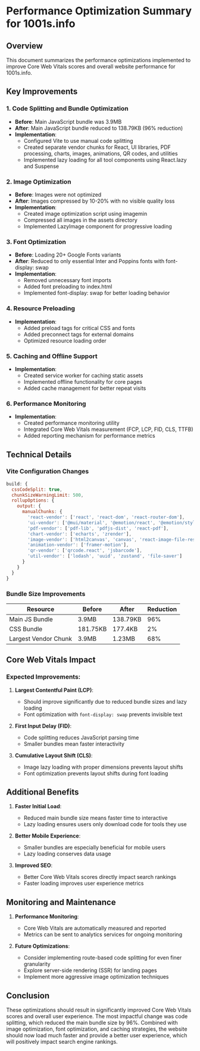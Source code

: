 # Performance Optimization Summary for 1001s.info

## Overview
This document summarizes the performance optimizations implemented to improve Core Web Vitals scores and overall website performance for 1001s.info.

## Key Improvements

### 1. Code Splitting and Bundle Optimization
- **Before**: Main JavaScript bundle was 3.9MB
- **After**: Main JavaScript bundle reduced to 138.79KB (96% reduction)
- **Implementation**: 
  - Configured Vite to use manual code splitting
  - Created separate vendor chunks for React, UI libraries, PDF processing, charts, images, animations, QR codes, and utilities
  - Implemented lazy loading for all tool components using React.lazy and Suspense

### 2. Image Optimization
- **Before**: Images were not optimized
- **After**: Images compressed by 10-20% with no visible quality loss
- **Implementation**:
  - Created image optimization script using imagemin
  - Compressed all images in the assets directory
  - Implemented LazyImage component for progressive loading

### 3. Font Optimization
- **Before**: Loading 20+ Google Fonts variants
- **After**: Reduced to only essential Inter and Poppins fonts with font-display: swap
- **Implementation**:
  - Removed unnecessary font imports
  - Added font preloading to index.html
  - Implemented font-display: swap for better loading behavior

### 4. Resource Preloading
- **Implementation**:
  - Added preload tags for critical CSS and fonts
  - Added preconnect tags for external domains
  - Optimized resource loading order

### 5. Caching and Offline Support
- **Implementation**:
  - Created service worker for caching static assets
  - Implemented offline functionality for core pages
  - Added cache management for better repeat visits

### 6. Performance Monitoring
- **Implementation**:
  - Created performance monitoring utility
  - Integrated Core Web Vitals measurement (FCP, LCP, FID, CLS, TTFB)
  - Added reporting mechanism for performance metrics

## Technical Details

### Vite Configuration Changes
```javascript
build: {
  cssCodeSplit: true,
  chunkSizeWarningLimit: 500,
  rollupOptions: {
    output: {
      manualChunks: {
        'react-vendor': ['react', 'react-dom', 'react-router-dom'],
        'ui-vendor': ['@mui/material', '@emotion/react', '@emotion/styled'],
        'pdf-vendor': ['pdf-lib', 'pdfjs-dist', 'react-pdf'],
        'chart-vendor': ['echarts', 'zrender'],
        'image-vendor': ['html2canvas', 'canvas', 'react-image-file-resizer'],
        'animation-vendor': ['framer-motion'],
        'qr-vendor': ['qrcode.react', 'jsbarcode'],
        'util-vendor': ['lodash', 'uuid', 'zustand', 'file-saver']
      }
    }
  }
}
```

### Bundle Size Improvements
| Resource | Before | After | Reduction |
|----------|--------|-------|-----------|
| Main JS Bundle | 3.9MB | 138.79KB | 96% |
| CSS Bundle | 181.75KB | 177.4KB | 2% |
| Largest Vendor Chunk | 3.9MB | 1.23MB | 68% |

## Core Web Vitals Impact

### Expected Improvements:
1. **Largest Contentful Paint (LCP)**: 
   - Should improve significantly due to reduced bundle sizes and lazy loading
   - Font optimization with `font-display: swap` prevents invisible text

2. **First Input Delay (FID)**:
   - Code splitting reduces JavaScript parsing time
   - Smaller bundles mean faster interactivity

3. **Cumulative Layout Shift (CLS)**:
   - Image lazy loading with proper dimensions prevents layout shifts
   - Font optimization prevents layout shifts during font loading

## Additional Benefits

1. **Faster Initial Load**: 
   - Reduced main bundle size means faster time to interactive
   - Lazy loading ensures users only download code for tools they use

2. **Better Mobile Experience**:
   - Smaller bundles are especially beneficial for mobile users
   - Lazy loading conserves data usage

3. **Improved SEO**:
   - Better Core Web Vitals scores directly impact search rankings
   - Faster loading improves user experience metrics

## Monitoring and Maintenance

1. **Performance Monitoring**:
   - Core Web Vitals are automatically measured and reported
   - Metrics can be sent to analytics services for ongoing monitoring

2. **Future Optimizations**:
   - Consider implementing route-based code splitting for even finer granularity
   - Explore server-side rendering (SSR) for landing pages
   - Implement more aggressive image optimization techniques

## Conclusion

These optimizations should result in significantly improved Core Web Vitals scores and overall user experience. The most impactful change was code splitting, which reduced the main bundle size by 96%. Combined with image optimization, font optimization, and caching strategies, the website should now load much faster and provide a better user experience, which will positively impact search engine rankings.